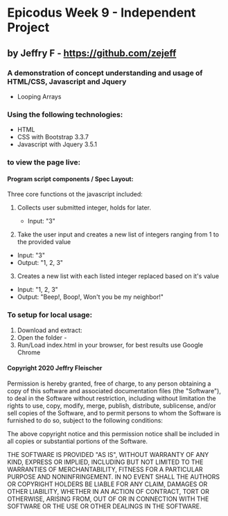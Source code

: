 # Epicodus Week 9 - Independent Project
## by Jeffry F - https://github.com/zejeff
### A demonstration of concept understanding and usage of HTML/CSS, Javascript and Jquery
* Looping Arrays
### Using the following technologies:
* HTML 
* CSS with Bootstrap 3.3.7
* Javascript with Jquery 3.5.1
### to view the page live:

#### Program script components / Spec Layout:
Three core functions ot the javascript included:

1. Collects user submitted integer, holds for later.
    * Input: "3"

2. Take the user input and creates a new list of integers ranging from 1 to the provided value
  * Input: "3"
  * Output: "1, 2, 3"

3. Creates a new list with each listed integer replaced based on it's value
  * Input: "1, 2, 3"
  * Output: "Beep!, Boop!, Won't you be my neighbor!"

### To setup for local usage:
1. Download and extract: 
2. Open the folder - 
3. Run/Load index.html in your browser, for best results use Google Chrome
#### Copyright 2020 Jeffry Fleischer
Permission is hereby granted, free of charge, to any person obtaining a copy of this software and associated documentation files (the "Software"), to deal in the Software without restriction, including without limitation the rights to use, copy, modify, merge, publish, distribute, sublicense, and/or sell copies of the Software, and to permit persons to whom the Software is furnished to do so, subject to the following conditions:

The above copyright notice and this permission notice shall be included in all copies or substantial portions of the Software.

THE SOFTWARE IS PROVIDED "AS IS", WITHOUT WARRANTY OF ANY KIND, EXPRESS OR IMPLIED, INCLUDING BUT NOT LIMITED TO THE WARRANTIES OF MERCHANTABILITY, FITNESS FOR A PARTICULAR PURPOSE AND NONINFRINGEMENT. IN NO EVENT SHALL THE AUTHORS OR COPYRIGHT HOLDERS BE LIABLE FOR ANY CLAIM, DAMAGES OR OTHER LIABILITY, WHETHER IN AN ACTION OF CONTRACT, TORT OR OTHERWISE, ARISING FROM, OUT OF OR IN CONNECTION WITH THE SOFTWARE OR THE USE OR OTHER DEALINGS IN THE SOFTWARE.